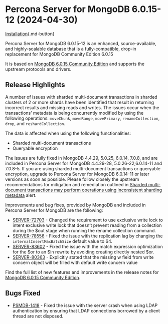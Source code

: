 # Percona Server for MongoDB 6.0.15-12 (2024-04-30)

[Installation](../install/index.md){.md-button}


Percona Server for MongoDB 6.0.15-12 is an enhanced, source-available, and highly-scalable database that is a
fully-compatible, drop-in replacement for MongoDB Community Edition 6.0.15

It is based on [MongoDB 6.0.15 Community Edition](https://www.mongodb.com/docs/manual/release-notes/6.0/#6.0.15---apr-18--2024) and supports the upstream protocols and drivers.

## Release Highlights

A number of issues with sharded multi-document transactions in sharded clusters of 2 or more shards have been identified that result in returning incorrect results and missing reads and writes. The issues occur when the transactions’ metadata is being concurrently modified by using the following operations: `moveChunk`, `moveRange`, `movePrimary`, `renameCollection`, `drop`, and `reshardCollection`. 

The data is affected when using the following functionalities:

* Sharded multi-document transactions
* Queryable encryption

The issues are fully fixed in MongoDB  4.4.29, 5.0.25, 6.0.14, 7.0.8, and are included in Percona Server for MongoDB 4.4.29-28, 5.0.26-22,6.0.14-11 and 7.0.8-5. If you are using sharded multi-document transactions or queryable encryption, upgrade to Percona Server for MongoDB 6.0.14-11 or later versions as soon as possible. Please follow closely the upstream recommendations for mitigation and remediation outlined in [Sharded multi-document transactions may perform operations using inconsistent sharding metadata](https://www.mongodb.com/alerts/critical-alert-sharding-txn-issues-apr-2024) alert.

Improvements and bug fixes, provided by MongoDB and included in Percona Server for MongoDB are the following:

* [SERVER-72703](https://jira.mongodb.org/browse/SERVER-72703) - Changed the requirement to use exclusive write lock to intent exclusive write lock that doesn’t prevent reading from a collection during the $out stage when running the rename collection command.
* [SERVER-78556](https://jira.mongodb.org/browse/SERVER-78556) - Fixed the issue with the replication lag by changing the `internalInsertMaxBatchSize` default value to 64.
* [SERVER-83602](https://jira.mongodb.org/browse/SERVER-83602) - Fixed the issue with the match expression optimization for the $or to an $in rewrite by avoiding creating directly nested $or.
* [SERVER-80363](https://jira.mongodb.org/browse/SERVER-80363) - Explicitly stated that the missing w field from write concern object will be filled with default write concern value

Find the full list of new features and improvements in the release notes for [MongoDB 6.0.15 Community Edition](https://www.mongodb.com/docs/manual/release-notes/6.0/#6.0.15---apr-18--2024).

## Bugs Fixed

* [PSMDB-1418](https://perconadev.atlassian.net/browse/PSMDB-1418) - Fixed the issue with the server crash when using LDAP authentication by ensuring that LDAP connections borrowed by a client thread are not disposed.
